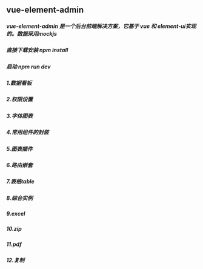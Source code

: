 ## vue-element-admin
##### vue-element-admin 是一个后台前端解决方案，它基于 vue 和 element-ui实现的。数据采用mockjs

##### 直接下载安装 npm install 
##### 启动 npm run dev

##### 1.数据看板
##### 2.权限设置
##### 3.字体图表
##### 4.常用组件的封装
##### 5.图表插件
##### 6.路由嵌套
##### 7.表格table
##### 8.综合实例
##### 9.excel
##### 10.zip
##### 11.pdf
##### 12.复制
